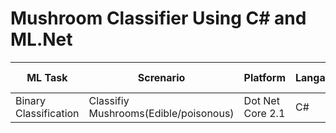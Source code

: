 # Mushroom Classifier Using C# and ML.Net
| ML Task        | Screnario        | Platform  | Langauge  | ML.NET version| Algorithms| Data type| App type |
| ------------- | ------------- | ----- | ------ |--------------|----------| ------ | ------ |
| Binary Classification      | Classifiy Mushrooms(Edible/poisonous) | Dot Net Core 2.1|C# | V 1.3.1 | AveragedPerceptron and OneVersusAll | csv file| Console app |
